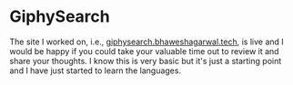 # GiphySearch
The site I worked on, i.e., [giphysearch.bhaweshagarwal.tech](http://giphysearch.bhaweshagarwal.tech), is live and I would be happy if you could take your valuable time out to review it and share your thoughts. I know this is very basic but it's just a starting point and I have just started to learn the languages.
